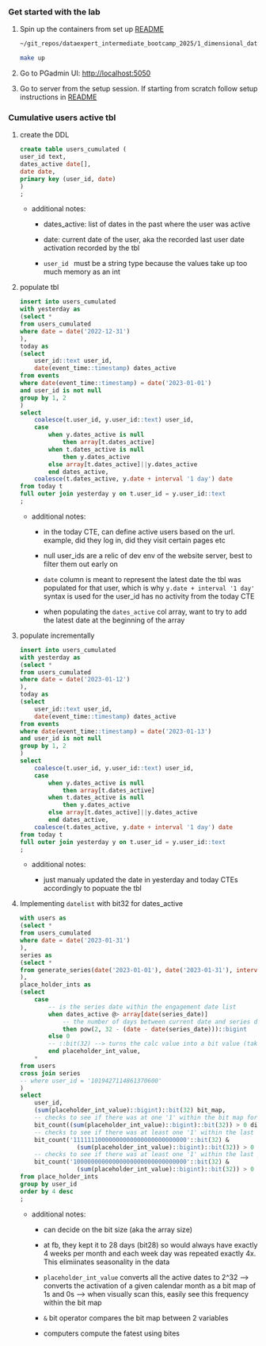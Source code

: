 ### Get started with the lab

1. Spin up the containers from set up [README](../../setup_postgres/README.md)

    ```bash
    ~/git_repos/dataexpert_intermediate_bootcamp_2025/1_dimensional_data_modeling/1_setup_postgres

    make up
    ```

2. Go to PGadmin UI: [http://localhost:5050](http://localhost:5050) 

3. Go to server from the setup session. If starting from scratch follow setup instructions in [README](../1_setup_postgres/README.md)

### Cumulative users active tbl

1. create the DDL 

    ```sql
    create table users_cumulated (
    user_id text,
    dates_active date[],
    date date,
    primary key (user_id, date)
    )
    ;
    ```

    + additional notes: 

        - dates_active: list of dates in the past where the user was active 

        - date: current date of the user, aka the recorded last user date activation recorded by the tbl

        - `user_id ` must be a string type because the values take up too much memory as an int    

2. populate tbl 

    ```sql
    insert into users_cumulated
    with yesterday as 
    (select * 
    from users_cumulated
    where date = date('2022-12-31')
    ),
    today as 
    (select 
        user_id::text user_id, 
        date(event_time::timestamp) dates_active
    from events 
    where date(event_time::timestamp) = date('2023-01-01')
    and user_id is not null 
    group by 1, 2
    )
    select 
        coalesce(t.user_id, y.user_id::text) user_id,
        case 
            when y.dates_active is null 
                then array[t.dates_active]
            when t.dates_active is null 
                then y.dates_active
            else array[t.dates_active]||y.dates_active
            end dates_active,
        coalesce(t.dates_active, y.date + interval '1 day') date
    from today t 
    full outer join yesterday y on t.user_id = y.user_id::text
    ;
    ```

    + additional notes: 

        - in the today CTE, can define active users based on the url. example, did they log in, did they visit certain pages etc 

        - null user_ids are a relic of dev env of the website server, best to filter them out early on

        - `date` column is meant to represent the latest date the tbl was populated for that user, which is why `y.date + interval '1 day'` syntax is used for the user_id has no activity from the today CTE

        - when populating the `dates_active` col array, want to try to add the latest date at the beginning of the array 

3. populate incrementally

    ```sql
    insert into users_cumulated
    with yesterday as 
    (select * 
    from users_cumulated
    where date = date('2023-01-12')
    ),
    today as 
    (select 
        user_id::text user_id, 
        date(event_time::timestamp) dates_active
    from events 
    where date(event_time::timestamp) = date('2023-01-13')
    and user_id is not null 
    group by 1, 2
    )
    select 
        coalesce(t.user_id, y.user_id::text) user_id,
        case 
            when y.dates_active is null 
                then array[t.dates_active]
            when t.dates_active is null 
                then y.dates_active
            else array[t.dates_active]||y.dates_active
            end dates_active,
        coalesce(t.dates_active, y.date + interval '1 day') date
    from today t 
    full outer join yesterday y on t.user_id = y.user_id::text
    ;
    ```

    + additional notes: 

        - just manualy updated the date in yesterday and today CTEs accordingly to popuate the tbl 

4. Implementing `datelist` with bit32 for dates_active

    ```sql
    with users as 
    (select *
    from users_cumulated 
    where date = date('2023-01-31')
    ),
    series as 
    (select * 
    from generate_series(date('2023-01-01'), date('2023-01-31'), interval '1 day') series_date
    ),
    place_holder_ints as 
    (select 
        case 
            -- is the series date within the engagement date list 
            when dates_active @> array[date(series_date)]
                -- the number of days between current date and series date to the power of 2
                then pow(2, 32 - (date - date(series_date)))::bigint
            else 0
            -- ::bit(32) --> turns the calc value into a bit value (takes up less memory)
            end placeholder_int_value,
        *
    from users 
    cross join series 
    -- where user_id = '1019427114861370600'
    )
    select 
        user_id,
        (sum(placeholder_int_value)::bigint)::bit(32) bit_map,
        -- checks to see if there was at one '1' within the bit map for the month 
        bit_count((sum(placeholder_int_value)::bigint)::bit(32)) > 0 dim_is_monthly_active,
        -- checks to see if there was at least one '1' within the last 7 positions in the bitmap
        bit_count('11111110000000000000000000000000'::bit(32) & 
                    (sum(placeholder_int_value)::bigint)::bit(32)) > 0 dim_is_weekly_active,
        -- checks to see if there was at least one '1' within the last position in the bitmap
        bit_count('10000000000000000000000000000000'::bit(32) & 
                    (sum(placeholder_int_value)::bigint)::bit(32)) > 0 dim_is_daily_active
    from place_holder_ints
    group by user_id
    order by 4 desc
    ;
    ```

    + additional notes: 

        - can decide on the bit size (aka the array size)

        - at fb, they kept it to 28 days (bit28) so would always have exactly 4 weeks per month and each week day was repeated exactly 4x. This elimiinates seasonality in the data 

        - `placeholder_int_value` converts all the active dates to 2^32 --> converts the activation of a given calendar month as a bit map of 1s and 0s --> when visually scan this, easily see this frequency within the bit map

        - `&` bit operator compares the bit map between 2 variables 

        - computers compute the fatest using bites